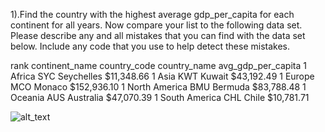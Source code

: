 1).Find the country with the highest average gdp_per_capita for each continent for all years. Now compare your list to the following data set. Please describe any and all mistakes that you can find with the data set below. Include any code that you use to help detect these mistakes.

rank	continent_name	country_code	country_name	avg_gdp_per_capita
1	Africa	SYC	Seychelles	$11,348.66
1	Asia	KWT	Kuwait	$43,192.49
1	Europe	MCO	Monaco	$152,936.10
1	North America	BMU	Bermuda	$83,788.48
1	Oceania	AUS	Australia	$47,070.39
1	South America	CHL	Chile	$10,781.71

![alt_text](https://github.com/Ranjith-RS/Data/blob/main/Screenshot%20(3218).png)
